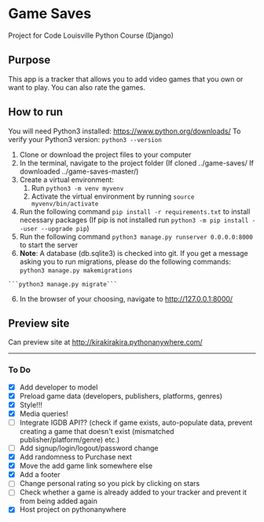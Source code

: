 # Game Saves
Project for Code Louisville Python Course (Django)

## Purpose
This app is a tracker that allows you to add video games that you own or want to play. You can also rate the games.

## How to run
You will need Python3 installed:
https://www.python.org/downloads/
To verify your Python3 version:
`python3 --version`

1. Clone or download the project files to your computer
2. In the terminal, navigate to the project folder (If cloned ../game-saves/ If downloaded ../game-saves-master/)
3. Create a virtual environment:
   1. Run `python3 -m venv myvenv`
   2. Activate the virtual environment by running `source myvenv/bin/activate`
4. Run the following command `pip install -r requirements.txt` to install necessary packages (If pip is not installed run `python3 -m pip install --user --upgrade pip`)
5. Run the following command `python3 manage.py runserver 0.0.0.0:8000` to start the server
  1. **Note**: A database (db.sqlite3) is checked into git. If you get a message asking you to run migrations, please do the following commands:
    ```python3 manage.py makemigrations```
    
    ```python3 manage.py migrate```
6. In the browser of your choosing, navigate to http://127.0.0.1:8000/

## Preview site
Can preview site at http://kirakirakira.pythonanywhere.com/

___

### To Do
- [X] Add developer to model
- [X] Preload game data (developers, publishers, platforms, genres)
- [X] Style!!!
- [X] Media queries!
- [ ] Integrate IGDB API?? (check if game exists, auto-populate data, prevent creating a game that doesn't exist (mismatched publisher/platform/genre) etc.)
- [ ] Add signup/login/logout/password change
- [X] Add randomness to Purchase next
- [X] Move the add game link somewhere else
- [X] Add a footer
- [ ] Change personal rating so you pick by clicking on stars
- [ ] Check whether a game is already added to your tracker and prevent it from being added again
- [X] Host project on pythonanywhere
